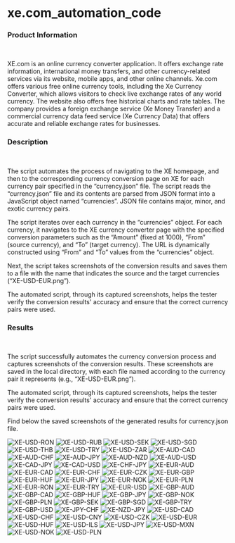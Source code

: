 # xe.com_automation_code
<h3>Product Information</h3><br> <p> XE.com is an online currency converter application. It offers exchange rate information, international money transfers, and other currency-related services via its website, mobile apps, and other online channels.
Xe.com offers various free online currency tools, including the Xe Currency Converter, which allows visitors to check live exchange rates of any world currency. The website also offers free historical charts and rate tables. The company provides a foreign exchange service (Xe Money Transfer) and a commercial currency data feed service (Xe Currency Data) that offers accurate and reliable exchange rates for businesses. </p>

<h3>Description</h3><br>
<p>The script automates the process of navigating to the XE homepage, and then to the corresponding currency conversion page on XE for each currency pair specified in the “currency.json” file. The script reads the “currency.json” file and its contents are parsed from JSON format into a JavaScript object named “currencies”. JSON file contains major, minor, and exotic currency pairs.</p>
<p>The script iterates over each currency in the “currencies” object. For each currency, it navigates to the XE currency converter page with the specified conversion parameters such as the “Amount” (fixed at 1000), “From” (source currency), and “To” (target currency). The URL is dynamically constructed using “From” and “To” values from the “currencies” object.</p>

<p>Next, the script takes screenshots of the conversion results and saves them to a file with the name that indicates the source and the target currencies (“XE-USD-EUR.png”).</p>
<p>The automated script, through its captured screenshots, helps the tester verify the conversion results' accuracy and ensure that the correct currency pairs were used.</p>


<h3>Results</h3><br>
<p>The script successfully automates the currency conversion process and captures screenshots of the conversion results. These screenshots are saved in the local directory, with each file named according to the currency pair it represents (e.g., “XE-USD-EUR.png”).</p>
<p>The automated script, through its captured screenshots, helps the tester verify the conversion results' accuracy and ensure that the correct currency pairs were used.</p>
<p>Find below the saved screenshots of the generated results for currency.json file.</p>

![XE-USD-RON](https://github.com/SiposCristina/xe.com_automation_code/assets/157922599/b76294af-d9dc-442e-95a9-2bc979f8a4e9)
![XE-USD-RUB](https://github.com/SiposCristina/xe.com_automation_code/assets/157922599/2584aeb6-21fb-47cf-83c8-50f75a4e5c14)
![XE-USD-SEK](https://github.com/SiposCristina/xe.com_automation_code/assets/157922599/09de813b-24c1-48b3-a92f-df18057503f6)
![XE-USD-SGD](https://github.com/SiposCristina/xe.com_automation_code/assets/157922599/92a16c85-6691-4e49-95ee-f559a4d65b8c)
![XE-USD-THB](https://github.com/SiposCristina/xe.com_automation_code/assets/157922599/10f658b9-c3f5-4888-9032-969feda1718b)
![XE-USD-TRY](https://github.com/SiposCristina/xe.com_automation_code/assets/157922599/c7dc38b8-144b-4632-830e-5a70f10075ff)
![XE-USD-ZAR](https://github.com/SiposCristina/xe.com_automation_code/assets/157922599/6ce5236e-56aa-4b9c-9a1d-997fbc05dee1)
![XE-AUD-CAD](https://github.com/SiposCristina/xe.com_automation_code/assets/157922599/d298b310-705d-4310-b1c7-97f611cf98c2)
![XE-AUD-CHF](https://github.com/SiposCristina/xe.com_automation_code/assets/157922599/2ad4b586-cea8-41ba-9ce4-a1a1aa2bb777)
![XE-AUD-JPY](https://github.com/SiposCristina/xe.com_automation_code/assets/157922599/b977ea5d-390d-45f4-a149-70457dc298d3)
![XE-AUD-NZD](https://github.com/SiposCristina/xe.com_automation_code/assets/157922599/359f7166-ec96-40ee-acf1-d5f4863c87a7)
![XE-AUD-USD](https://github.com/SiposCristina/xe.com_automation_code/assets/157922599/ea76961b-6df4-4a43-ba31-3cd52f6281b9)
![XE-CAD-JPY](https://github.com/SiposCristina/xe.com_automation_code/assets/157922599/3c28bd97-39a3-41a8-8cd3-603cdb748ab7)
![XE-CAD-USD](https://github.com/SiposCristina/xe.com_automation_code/assets/157922599/4a3d2353-3737-410a-bcf2-e0aa7f670600)
![XE-CHF-JPY](https://github.com/SiposCristina/xe.com_automation_code/assets/157922599/95fd790a-15a3-4328-a1f0-01a33dcbbf2d)
![XE-EUR-AUD](https://github.com/SiposCristina/xe.com_automation_code/assets/157922599/e2006807-c3be-466d-9f3c-9b82a41fbc53)
![XE-EUR-CAD](https://github.com/SiposCristina/xe.com_automation_code/assets/157922599/55ab6a49-9e7c-4cda-ad30-fd0c95ca5eca)
![XE-EUR-CHF](https://github.com/SiposCristina/xe.com_automation_code/assets/157922599/084ae182-abc5-475b-b072-590223531890)
![XE-EUR-CZK](https://github.com/SiposCristina/xe.com_automation_code/assets/157922599/3efb5fbb-ff12-4954-9681-c9f81e4c8ca2)
![XE-EUR-GBP](https://github.com/SiposCristina/xe.com_automation_code/assets/157922599/59ebfa66-8d0e-40e2-92f0-655bd022f569)
![XE-EUR-HUF](https://github.com/SiposCristina/xe.com_automation_code/assets/157922599/cf35aa95-66af-4dea-8946-a3cfcb87799b)
![XE-EUR-JPY](https://github.com/SiposCristina/xe.com_automation_code/assets/157922599/64827e9c-ec27-4212-9a5f-520735798bc0)
![XE-EUR-NOK](https://github.com/SiposCristina/xe.com_automation_code/assets/157922599/3b149742-6f9f-4f5d-af36-58760af04bf5)
![XE-EUR-PLN](https://github.com/SiposCristina/xe.com_automation_code/assets/157922599/5bfb7580-a96c-4c24-9363-d205af6efee5)
![XE-EUR-RON](https://github.com/SiposCristina/xe.com_automation_code/assets/157922599/a4137ba7-a677-4f4d-b38a-f13d40b3f6f7)
![XE-EUR-TRY](https://github.com/SiposCristina/xe.com_automation_code/assets/157922599/13f13b9a-b22e-4609-9c01-dcbe63ae966b)
![XE-EUR-USD](https://github.com/SiposCristina/xe.com_automation_code/assets/157922599/661a151f-b484-4c4a-b11e-75d862ed9e77)
![XE-GBP-AUD](https://github.com/SiposCristina/xe.com_automation_code/assets/157922599/507aa39b-abe7-4a90-b401-acf5170b5a31)
![XE-GBP-CAD](https://github.com/SiposCristina/xe.com_automation_code/assets/157922599/9e787cc4-1d0b-4f98-9571-cf742d43892a)
![XE-GBP-HUF](https://github.com/SiposCristina/xe.com_automation_code/assets/157922599/a8a8ed27-42f3-4db0-b70b-765b8c1c31cc)
![XE-GBP-JPY](https://github.com/SiposCristina/xe.com_automation_code/assets/157922599/10b7ecb8-9468-4e3d-8b41-c0c3f9c71033)
![XE-GBP-NOK](https://github.com/SiposCristina/xe.com_automation_code/assets/157922599/38122ab8-ad35-4ec1-a1a8-85bfd4556992)
![XE-GBP-PLN](https://github.com/SiposCristina/xe.com_automation_code/assets/157922599/d35f0791-9c67-4dc4-ab13-9deace9387a4)
![XE-GBP-SEK](https://github.com/SiposCristina/xe.com_automation_code/assets/157922599/83ffd34b-cfc7-4ffd-b1f4-b8ebf990df72)
![XE-GBP-SGD](https://github.com/SiposCristina/xe.com_automation_code/assets/157922599/04a4ffc8-edf1-4de7-8b28-d6f506fdac9d)
![XE-GBP-TRY](https://github.com/SiposCristina/xe.com_automation_code/assets/157922599/93990d7c-5450-4b1c-9ca4-ff42fedc29a9)
![XE-GBP-USD](https://github.com/SiposCristina/xe.com_automation_code/assets/157922599/d46656a5-63e1-468f-b0c9-5056761b22c5)
![XE-JPY-CHF](https://github.com/SiposCristina/xe.com_automation_code/assets/157922599/a9642b6c-6eeb-4bcb-a69a-91732596f760)
![XE-NZD-JPY](https://github.com/SiposCristina/xe.com_automation_code/assets/157922599/cd44ab4e-b575-485b-8b18-92a435ab7189)
![XE-USD-CAD](https://github.com/SiposCristina/xe.com_automation_code/assets/157922599/d5680242-cfab-406a-a4f2-6acba8010a61)
![XE-USD-CHF](https://github.com/SiposCristina/xe.com_automation_code/assets/157922599/09d1c0dd-28cc-41cb-b6b0-c3bdadc93349)
![XE-USD-CNY](https://github.com/SiposCristina/xe.com_automation_code/assets/157922599/33b917a2-e6d1-4390-aead-6fdba2afc897)
![XE-USD-CZK](https://github.com/SiposCristina/xe.com_automation_code/assets/157922599/8829c29b-9a38-45d5-b8dd-519ce8e8fe23)
![XE-USD-EUR](https://github.com/SiposCristina/xe.com_automation_code/assets/157922599/f1f6becf-45e2-4b67-a10b-cb2529fcfee8)
![XE-USD-HUF](https://github.com/SiposCristina/xe.com_automation_code/assets/157922599/b8cfcff0-0470-4515-86f9-352a930e08db)
![XE-USD-ILS](https://github.com/SiposCristina/xe.com_automation_code/assets/157922599/1985406d-bc17-4372-b2f2-3397cdcd26b2)
![XE-USD-JPY](https://github.com/SiposCristina/xe.com_automation_code/assets/157922599/7016aa92-a3f6-489d-bd43-c7285838470f)
![XE-USD-MXN](https://github.com/SiposCristina/xe.com_automation_code/assets/157922599/19800d36-0494-4c23-8233-84e51a9a04c9)
![XE-USD-NOK](https://github.com/SiposCristina/xe.com_automation_code/assets/157922599/e64325ff-acd3-4131-bc3a-620e012fd945)
![XE-USD-PLN](https://github.com/SiposCristina/xe.com_automation_code/assets/157922599/bfc01fc1-b0a0-480e-afda-9401dabbdaab)



